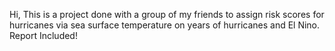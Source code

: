 Hi, This is a project done with a group of my friends to assign risk scores for hurricanes via sea surface temperature on years of hurricanes and El Nino. Report Included!
